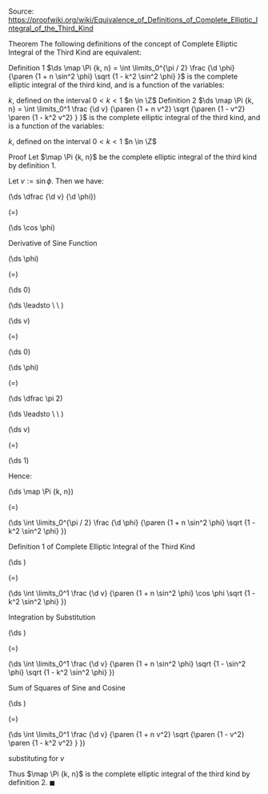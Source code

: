 # 

Source: https://proofwiki.org/wiki/Equivalence_of_Definitions_of_Complete_Elliptic_Integral_of_the_Third_Kind



Theorem
The following definitions of the concept of Complete Elliptic Integral of the Third Kind are equivalent:

Definition 1
$\ds \map \Pi {k, n} = \int \limits_0^{\pi / 2} \frac {\d \phi} {\paren {1 + n \sin^2 \phi} \sqrt {1 - k^2 \sin^2 \phi} }$
is the complete elliptic integral of the third kind, and is a function of the variables:

$k$, defined on the interval $0 < k < 1$
$n \in \Z$
Definition 2
$\ds \map \Pi {k, n} = \int \limits_0^1 \frac {\d v} {\paren {1 + n v^2} \sqrt {\paren {1 - v^2} \paren {1 - k^2 v^2} } }$
is the complete elliptic integral of the third kind, and is a function of the variables:

$k$, defined on the interval $0 < k < 1$
$n \in \Z$


Proof
Let $\map \Pi {k, n}$ be the complete elliptic integral of the third kind by definition $1$.

Let $v := \sin \phi$.
Then we have:














\(\ds \dfrac {\d v} {\d \phi}\)

\(=\)







\(\ds \cos \phi\)





Derivative of Sine Function














\(\ds \phi\)

\(=\)







\(\ds 0\)














\(\ds \leadsto \ \ \)





\(\ds v\)

\(=\)







\(\ds 0\)




















\(\ds \phi\)

\(=\)







\(\ds \dfrac \pi 2\)














\(\ds \leadsto \ \ \)





\(\ds v\)

\(=\)







\(\ds 1\)










Hence:














\(\ds \map \Pi {k, n}\)

\(=\)







\(\ds \int \limits_0^{\pi / 2} \frac {\d \phi} {\paren {1 + n \sin^2 \phi} \sqrt {1 - k^2 \sin^2 \phi} }\)





Definition 1 of Complete Elliptic Integral of the Third Kind














\(\ds \)

\(=\)







\(\ds \int \limits_0^1 \frac {\d v} {\paren {1 + n \sin^2 \phi} \cos \phi \sqrt {1 - k^2 \sin^2 \phi} }\)





Integration by Substitution














\(\ds \)

\(=\)







\(\ds \int \limits_0^1 \frac {\d v} {\paren {1 + n \sin^2 \phi} \sqrt {1 - \sin^2 \phi} \sqrt {1 - k^2 \sin^2 \phi} }\)





Sum of Squares of Sine and Cosine














\(\ds \)

\(=\)







\(\ds \int \limits_0^1 \frac {\d v} {\paren {1 + n v^2} \sqrt {\paren {1 - v^2} \paren {1 - k^2 v^2} } }\)





substituting for $v$



 
Thus $\map \Pi {k, n}$ is the complete elliptic integral of the third kind by definition $2$.
$\blacksquare$





